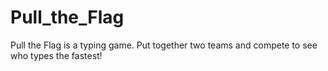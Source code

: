 # Pull_the_Flag
Pull the Flag is a typing game. Put together two teams and compete to see who types the fastest!
